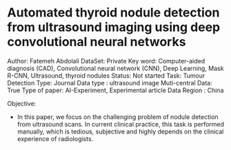 # Automated thyroid nodule detection from ultrasound imaging using deep convolutional neural networks

Author: Fatemeh Abdolali
DataSet: Private
Key word: Computer-aided diagnosis (CAD), Convolutional neural network (CNN), Deep Learning, Mask R-CNN, Ultrasound, thyroid nodules
Status: Not started
Task: Tumour Detection
Type: Journal
Data type : ultrasound image
Muti-central Data: True
Type of paper: AI-Experiment, Experimental article
Data Region : China

Objective:

- In this paper, we focus on the challenging problem of nodule detection from ultrasound scans. In current clinical practice, this task is performed manually, which is tedious, subjective and highly depends on the clinical experience of radiologists.